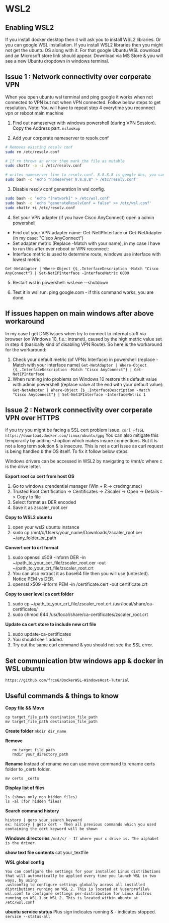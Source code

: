 # WSL2

## Enabling WSL2
If you install docker desktop then it will ask you to install WSL2 libraries. Or you can google WSL installation. If you install WSL2 libraries then you might not get the ubuntu OS along with it. For that google Ubuntu WSL download and an Microsoft store link should appear. Download via MS Store & you will see a new Ubuntu dropdown in windows terminal.

## Issue 1 : Network connectivity over corperate VPN
When you open ubuntu wsl terminal and ping google it works when not connected to VPN but not when VPN connected. Follow below steps to get resolution.
Note: You will have to repeat step 4 everytime you reconnect vpn or reboot main machine

1. Find out nameserver with windows powershell (during VPN Session). Copy the Address part.
```nslookup```

2. Add your corperate nameserver to resolv.conf

```bash
# Removes existing resolv conf
sudo rm /etc/resolv.conf

# If rm throws an error then mark the file as mutable
sudo chattr -a -i /etc/resolv.conf

# writes nameserver line to resolv.conf. 8.8.8.8 is google dns, you can either try that or the corperate dns address (nslookup).
sudo bash -c 'echo "nameserver 8.8.8.8" > /etc/resolv.conf'
```

3. Disable resolv conf generation in wsl config.
```bash
sudo bash -c 'echo "[network]" > /etc/wsl.conf'
sudo bash -c 'echo "generateResolvConf = false" >> /etc/wsl.conf'
sudo chattr +i /etc/resolv.conf
```

4. Set your VPN adapter (if you have Cisco AnyConnect) open a admin powershell

- Find out your VPN adapter name: Get-NetIPInterface or  Get-NetAdapter (in my case: "Cisco AnyConnect")
- Set adapter metric (Replace -Match with your name), in my case I have to run this after ever reboot or VPN reconnect:
- Interface metric is used to determine route, windows use interface with lowest metric

```Get-NetAdapter | Where-Object {$_.InterfaceDescription -Match "Cisco AnyConnect"} | Set-NetIPInterface -InterfaceMetric 6000```

5. Restart wsl in powershell: wsl.exe --shutdown

6. Test it in wsl run: ping google.com - if this command works, you are done.


## If issues happen on main windows after above workaround
In my case I get DNS issues when try to connect to internal stuff via browser (on Windows 10, f.e.: intranet), caused by the high metric value set in step 4 (basically kind of disabling VPN Route). So here is the workaround for the workaround:

1. Check your default metric (of VPNs Interface) in powershell (replace -Match with your interface name)
```Get-NetAdapter | Where-Object {$_.InterfaceDescription -Match "Cisco AnyConnect"} | Get-NetIPInterface```
2. When running into problems on Windows 10 restore this default value with admin powershell (replace value at the end with your default value):
```Get-NetAdapter | Where-Object {$_.InterfaceDescription -Match "Cisco AnyConnect"} | Set-NetIPInterface -InterfaceMetric 1```



## Issue 2 : Network connectivity over corperate VPN over HTTPS

if you try you might be facing a SSL cert problem issue. 
```curl -fsSL https://download.docker.com/linux/ubuntu/gpg```
You can also mitigate this temporarily by adding -J option which makes insure connections. But it is not a long term solution & is insecure. This is not a curl issue as curl request is being handled b the OS itself. To fix it follow below steps.

Windows drivers can be accessed in WSL2 by navigating to /mnt/c where c is the drive letter. 

**Export root ca cert from host OS** 
1. Go to windows crendential manager (Win + R -> credmgr.msc)
2. Trusted Root Certification -> Ceritificates -> ZScaler -> Open -> Details -> Copy to file
3. Select format as DER encoded
4. Save it as zscaler_root.cer

**Copy to WSL2 ubuntu**
1. open your wsl2 ubuntu instance
2. sudo cp /mnt/c/Users/your_name/Downloads/zscaler_root.cer ~/any_folder_or_path

**Convert cer to crt format**
1. sudo openssl x509 -inform DER -in ~/path_to_your_cer_file/zscaler_root.cer -out ~/path_to_your_crt_file/zscaler_root.crt
2. You can also extract it as base64 file then you will use (untested). Notice PEM vs DER.
3. openssl x509 -inform PEM -in <filepath>/certificate.cert -out certificate.crt



**Copy to user level ca cert folder**
1. sudo cp ~/path_to_your_crt_file/zscaler_root.crt /usr/local/share/ca-certificates/
2. sudo chmod 644 /usr/local/share/ca-certificates/zscaler_root.crt

**Update ca cert store to include new crt file**
1. sudo update-ca-certificates
2. You should see 1 added. 
3. Try out the same curl command & you should not see the SSL error.
  
  
 ## Set communication btw windows app & docker in WSL ubuntu
 ```
 https://github.com/frcs6/DockerWSL-WindowsHost-Tutorial
 ```
  
  
## Useful commands & things to know

 **Copy file && Move**
  ```
  cp target_file_path destination_file_path
  mv target_file_path destination_file_path
  ```
 **Create folder**
 ```mkdir dir_name``` 

 **Remove**
  ```
     rm target_file_path
     rmdir your_directory_path  
  ```
  
  **Rename**
  Instead of rename we can use move command to rename certs folder to _certs folder.
  ```
  mv certs _certs
  ```
  
  **Display list of files**
  ```
  ls (shows only non hidden files)
  ls -al (for hidden files)
  ```
  
  **Search command history**
  ```
  history | gerp your_search_keyword
  ex: history | getp cert - Then all previous commands which you used containing the cert keyword will be shown
  ```
  
  **Windows directories**
  ```/mnt/c/ - If where your c drive is. The alphabet is the driver.```
  
  **show text file contents**
  cat your_textfile
  
  **WSL global config**
  ```
  You can configure the settings for your installed Linux distributions that will automatically be applied every time you launch WSL in two ways, by using:
  .wslconfig to configure settings globally across all installed distributions running on WSL 2. This is located at %userprofile%
  wsl.conf to configure settings per-distribution for Linux distros running on WSL 1 or WSL 2. This is located within ubuntu at /etc/wsl.conf
  ```
  
  **ubuntu service status**
  Plus sign indicates running & - indicates stopped. 
  ```service --status-all```
  
